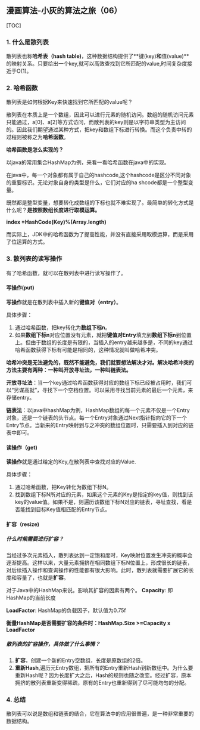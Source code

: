 ## 漫画算法-小灰的算法之旅（06）

[TOC]

### 1. 什么是散列表

散列表也称**哈希表（hash table)**，这种数据结构提供了**键(key)**和**值(value)**的映射关系。只要给出一个key,就可以高效查找到它所匹配的value,时间复杂度接近于O(1)。

### 2. 哈希函数

散列表是如何根据Key来快速找到它所匹配的value呢？

散列表在本质上是一个数组，因此可以进行元素的随机访问。数组的随机访问元素只能通过，a[0]、a[2]等方式访问，而散列表的key则是以字符串类型为主访问的。因此我们期望通过某种方式，把key和数组下标进行转换。而这个负责中转的过程则被称之为**哈希函数**。

**哈希函数是怎么实现的？**

以java的常用集合HashMap为例，来看一看哈希函数在java中的实现。

在java中，每一个对象都有属于自己的hashcode,这个hashcode是区分不同对象的重要标识。无论对象自身的类型是什么，它们对应的ha shcode都是一个整型变量。

既然都是整型变量，想要转化成数组的下标也就不难实现了。最简单的转化方式是什么呢？**是按照数组长度进行取模运算。**

**index =HashCode(Key)%(Array.length)**

而实际上，JDK中的哈希函数为了提高性能，并没有直接采用取模运算，而是采用了位运算的方式。

### 3. 散列表的读写操作

有了哈希函数，就可以在散列表中进行读写操作了。

#### 写操作(put)

**写操作**就是在散列表中插入新的**键值对（entry）**。

具体步骤：

1. 通过哈希函数，把key转化为**数组下标n**。
2. 如果**数组下标n**对应位置没有元素，就把**键值对Entry**填充到**数组下标n**到位置上。但由于数组的长度是有限的，当插入的entry越来越多是，不同的key通过哈希函数获得下标有可能是相同的，这种情况就叫做哈希冲突。

**哈希冲突是无法避免的，既然不能避免，我们就要想法解决才对。解决哈希冲突的方法主要有两种：一种叫开放寻址法，一种叫链表法。**

**开放寻址法**：当一个key通过哈希函数获得对应的数组下标已经被占用时，我们可以“另谋高就”，寻找下一个空档位置。可以采用寻找当前元素的最后一个元素，来存储entry。

**链表法**：以java中hashMap为例，HashMap数组的每一个元素不仅是一个Entry对象，还是一个链表的头节点。每一个Entry对象通过Next指针指向它的下一个Entry节点。当新来的Entry映射到与之冲突的数组位置时，只需要插入到对应的链表中即可。

#### 读操作（get)

**读操作**就是通过给定的Key,在散列表中查找对应的Value.

具体步骤：

1. 通过哈希函数，把Key转化为数组下标N。
2. 找到数组下标N所对应的元素，如果这个元素的Key是指定的key值，则找到该key的value值。如果不是，则遍历该数组下标N对应的链表，寻址查找，看是否能找到目标Key值相匹配的Entry节点。

#### 扩容（resize)

##### 什么时候需要进行扩容？

当经过多次元素插入，散列表达到一定饱和度时，Key映射位置发生冲突的概率会逐渐提高。这样以来，大量元素拥挤在相同数组下标N位置上，形成很长的链表，对后续插入操作和查询操作的性能都有很大影响。此时，散列表就需要扩展它的长度和容量了，也就是**扩容**。

对于Java中的HashMap来说。影响其扩容的因素有两个。
**Capacity**: 即HashMap的当前长度

**LoadFactor**: HashMap的负载因子，默认值为0.75f

**衡量HashMap是否需要扩容的条件时：HashMap.Size >=Capacity x LoadFactor**

##### 散列表的扩容操作，具体做了什么事情？

1. **扩容**，创建一个新的Entry空数组，长度是原数组的2倍。
2. **重新Hash**,遍历元Entry数组，把所有的Entry重新Hash到新数组中。为什么要重新Hash呢？因为长度扩大之后，Hash的规则也随之改变。经过扩容，原本拥挤的散列表重新变得稀疏，原有的Entry也重新得到了尽可能均匀的分配。

### 4. 总结

散列表可以说是数组和链表的结合，它在算法中的应用很普遍，是一种非常重要的数据结构。


